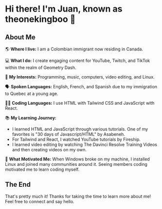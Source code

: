 # Hi there! I'm Juan, known as theonekingboo 👋

## About Me

🌎 **Where I live:** I am a Colombian immigrant now residing in Canada.

💻 **What I do:** I create engaging content for YouTube, Twitch, and TikTok within the realm of Geometry Dash.

🎯 **My Interests:** Programming, music, computers, video editing, and Linux.

🗣️ **Spoken Languages:** English, French, and Spanish due to my immigration to Quebec at a young age.

👨‍💻 **Coding Languages:** I use HTML with Tailwind CSS and JavaScript with React.

📚 **My Learning Journey:**

- I learned HTML and JavaScript through various tutorials. One of my favorites is "30 days of Javascript/HTML" by Asabeneh.
- For Tailwind and React, I watched YouTube tutorials by Fireship.
- I learned video editing by watching The Davinci Resolve Training Videos and then creating videos on my own.

🌟 **What Motivated Me:** When Windows broke on my machine, I installed Linux and joined many communities around it. Seeing members coding motivated me to learn coding myself.

## The End

That's pretty much it! Thanks for taking the time to learn more about me! Feel free to connect and say hello.
